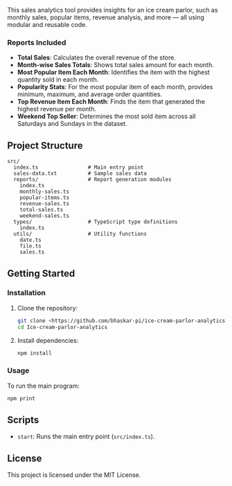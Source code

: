 
This sales analytics tool provides insights for an ice cream parlor, such as monthly sales, popular items, revenue analysis, and more — all using modular and reusable code.

### Reports Included

- **Total Sales**: Calculates the overall revenue of the store.
- **Month-wise Sales Totals**: Shows total sales amount for each month.
- **Most Popular Item Each Month**: Identifies the item with the highest quantity sold in each month.
- **Popularity Stats**: For the most popular item of each month, provides minimum, maximum, and average order quantities.
- **Top Revenue Item Each Month**: Finds the item that generated the highest revenue per month.
- **Weekend Top Seller**: Determines the most sold item across all Saturdays and Sundays in the dataset.

## Project Structure

```
src/
  index.ts                # Main entry point
  sales-data.txt          # Sample sales data
  reports/                # Report generation modules
    index.ts
    monthly-sales.ts
    popular-items.ts
    revenue-sales.ts
    total-sales.ts
    weekend-sales.ts
  types/                  # TypeScript type definitions
    index.ts
  utils/                  # Utility functions
    date.ts
    file.ts
    sales.ts
```

## Getting Started

### Installation

1. Clone the repository:
   ```sh
   git clone <https://github.com/bhaskar-pi/ice-cream-parlor-analytics.git>
   cd Ice-cream-parlor-analytics
   ```
2. Install dependencies:
   ```sh
   npm install
   ```

### Usage

To run the main program:

```sh
npm print
```

## Scripts

- `start`: Runs the main entry point (`src/index.ts`).


## License

This project is licensed under the MIT License.
